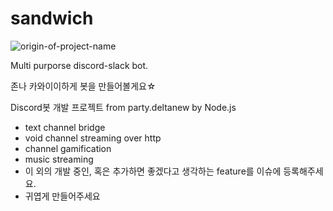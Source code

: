 # sandwich

![origin-of-project-name](https://w.namu.la/s/7ccbb00bb600bc4d58f51989f20652210178ebb91d8d43cfefec11012f6bbda3c033b7ee33b5ed5e24795de7167fe64f466ec87d8742f4b9b45e8ceaf06beb3017a5010fa65b0e6201a9d74458e3f2173d64cbd9ff26e1b0fc571ff18ffb64ea)

Multi purporse discord-slack bot.

존나 카와이이하게 봇을 만들어볼게요☆

Discord봇 개발 프로젝트 from party.deltanew by Node.js

- text channel bridge
- void channel streaming over http
- channel gamification
- music streaming
- 이 외의 개발 중인, 혹은 추가하면 좋겠다고 생각하는 feature를 이슈에 등록해주세요.
- 귀엽게 만들어주세요
